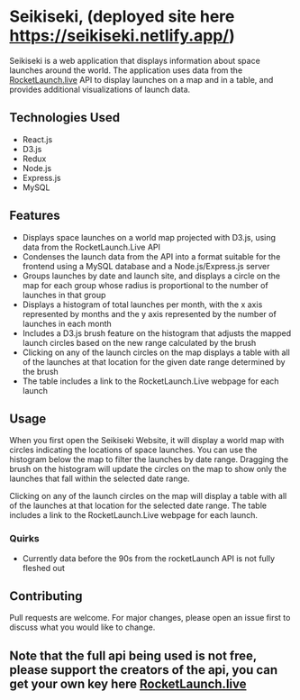 # Seikiseki, (deployed site here https://seikiseki.netlify.app/)
Seikiseki is a web application that displays information about space launches around the world. The application uses data from the [RocketLaunch.live](https://www.rocketlaunch.live/api) API to display launches on a map and in a table, and provides additional visualizations of launch data.

## Technologies Used

- React.js
- D3.js
- Redux
- Node.js
- Express.js
- MySQL

## Features

- Displays space launches on a world map projected with D3.js, using data from the RocketLaunch.Live API
- Condenses the launch data from the API into a format suitable for the frontend using a MySQL database and a Node.js/Express.js server
- Groups launches by date and launch site, and displays a circle on the map for each group whose radius is proportional to the number of launches in that group
- Displays a histogram of total launches per month, with the x axis represented by months and the y axis represented by the number of launches in each month
- Includes a D3.js brush feature on the histogram that adjusts the mapped launch circles based on the new range calculated by the brush
- Clicking on any of the launch circles on the map displays a table with all of the launches at that location for the given date range determined by the brush
- The table includes a link to the RocketLaunch.Live webpage for each launch

## Usage

When you first open the Seikiseki Website, it will display a world map with circles indicating the locations of space launches. You can use the histogram below the map to filter the launches by date range. Dragging the brush on the histogram will update the circles on the map to show only the launches that fall within the selected date range.

Clicking on any of the launch circles on the map will display a table with all of the launches at that location for the selected date range. The table includes a link to the RocketLaunch.Live webpage for each launch. 

### Quirks

- Currently data before the 90s from the rocketLaunch API is not fully fleshed out

## Contributing

Pull requests are welcome. For major changes, please open an issue first to discuss what you would like to change.

## Note that the full api being used is not free, please support the creators of the api, you can get your own key here [RocketLaunch.live](https://www.rocketlaunch.live/api)

